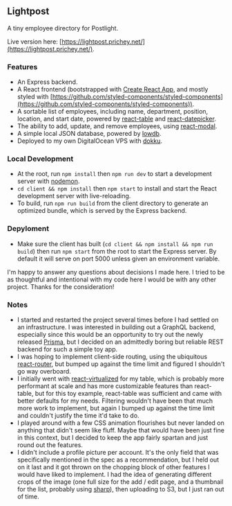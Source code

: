 ## Lightpost

A tiny employee directory for Postlight.

Live version here: [https://lightpost.prichey.net/](https://lightpost.prichey.net/).

### Features

* An Express backend.
* A React frontend (bootstrapped with [Create React App](https://github.com/facebook/create-react-app), and mostly styled with [https://github.com/styled-components/styled-components](https://github.com/styled-components/styled-components)).
* A sortable list of employees, including name, department, position, location, and start date, powered by [react-table](https://github.com/react-tools/react-table) and [react-datepicker](https://github.com/Hacker0x01/react-datepicker).
* The ability to add, update, and remove employees, using [react-modal](https://github.com/reactjs/react-modal).
* A simple local JSON database, powered by [lowdb](https://github.com/typicode/lowdb).
* Deployed to my own DigitalOcean VPS with [dokku](https://github.com/dokku/dokku).

### Local Development

* At the root, run `npm install` then `npm run dev` to start a development server with [nodemon](https://github.com/remy/nodemon).
* `cd client && npm install` then `npm start` to install and start the React development server with live-reloading.
* To build, run `npm run build` from the client directory to generate an optimized bundle, which is served by the Express backend.

### Depyloment

* Make sure the client has built (`cd client && npm install && npm run build`) then run `npm start` from the root to start the Express server. By default it will serve on port 5000 unless given an environment variable.

I'm happy to answer any questions about decisions I made here. I tried to be as thoughtful and intentional with my code here I would be with any other project. Thanks for the consideration!

### Notes
* I started and restarted the project several times before I had settled on an infrastructure. I was interested in building out a GraphQL backend, especially since this would be an opportunity to try out the newly released [Prisma](https://github.com/prismagraphql/prisma), but I decided on an admittedly boring but reliable REST backend for such a simple toy app.
* I was hoping to implement client-side routing, using the ubiquitous [react-router](https://github.com/ReactTraining/react-router), but bumped up against the time limit and figured I shouldn't go way overboard.
* I initially went with [react-virtualized](https://github.com/bvaughn/react-virtualized) for my table, which is probably more performant at scale and has more customizable features than react-table, but for this toy example, react-table was sufficient and came with better defaults for my needs. Filtering wouldn't have been that much more work to implement, but again I bumped up against the time limit and couldn't justify the time it'd take to do.
* I played around with a few CSS animation flourishes but never landed on anything that didn't seem like fluff. Maybe that would have been just fine in this context, but I decided to keep the app fairly spartan and just round out the features.
* I didn't include a profile picture per account. It's the only field that was specifically mentioned in the spec as a recommendation, but I held out on it last and it got thrown on the chopping block of other features I would have liked to implement. I had the idea of generating different crops of the image (one full size for the add / edit page, and a thumbnail for the list, probably using [sharp](https://github.com/lovell/sharp)), then uploading to S3, but I just ran out of time.
